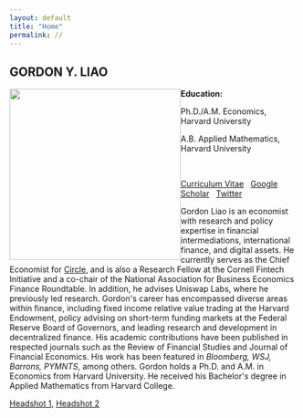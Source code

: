 ```yaml
---
layout: default
title: "Home"
permalink: //
---
```



## GORDON Y. LIAO
<!-- **Email:** gordon [at] circle.com -->
<img src="img/headshot.jpg" width="300" style="float: left">

<!-- ![](img/headshot.jpg){: style="float: left"; width=50px;} -->

**Education:**

Ph.D./A.M. Economics, Harvard University
<!-- , 2013-2017 -->

A.B. Applied Mathematics, Harvard University
<!-- , 2007-2011 -->

&nbsp;


[Curriculum Vitae](GordonLiaoCV.pdf)  &nbsp;
[Google Scholar](https://scholar.google.com/citations?user=CjHJb7cAAAAJ&hl=en) &nbsp;
[Twitter](https://twitter.com/gordonliao)


Gordon Liao is an economist with research and policy expertise in financial intermediations, international finance, and digital assets. He currently serves as the Chief Economist for [Circle](https://www.circle.com/en/), and is also a Research Fellow at the Cornell Fintech Initiative and a co-chair of the National Association for Business Economics Finance Roundtable. In addition, he advises Uniswap Labs, where he previously led research. Gordon's career has encompassed diverse areas within finance, including fixed income relative value trading at the Harvard Endowment, policy advising on short-term funding markets at the Federal Reserve Board of Governors, and leading research and development in decentralized finance. His academic contributions have been published in respected journals such as the Review of Financial Studies and Journal of Financial Economics. His work has been featured in *Bloomberg, WSJ, Barrons, PYMNTS*, among others. Gordon holds a Ph.D. and A.M. in Economics from Harvard University. He received his Bachelor's degree in Applied Mathematics from Harvard College.



[Headshot 1](../img/gordon_headshot_2.jpg), [Headshot 2](../img/gordon_headshot_1.jpg)
